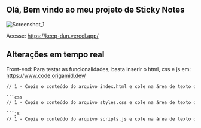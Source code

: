 ## Olá, Bem vindo ao meu projeto de Sticky Notes

![Screenshot_1](https://user-images.githubusercontent.com/25109094/233052333-fbb0a24c-f46f-43c7-b8c5-fba690ce62dc.png)

Acesse: https://keep-dun.vercel.app/


## Alterações em tempo real

Front-end: Para testar as funcionalidades, basta inserir o html, css e js em: https://www.code.origamid.dev/

```html
// 1 - Copie o conteúdo do arquivo index.html e cole na área de texto da aba HTML do site: https://www.code.origamid.dev/

```css
// 1 - Copie o conteúdo do arquivo styles.css e cole na área de texto da aba CSS do site: https://www.code.origamid.dev/

```js
// 1 - Copie o conteúdo do arquivo scripts.js e cole na área de texto da aba JS do site: https://www.code.origamid.dev/
